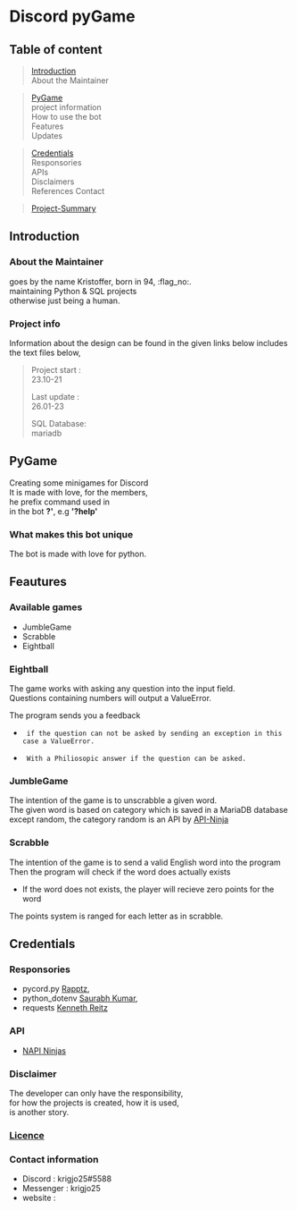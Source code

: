# Discord pyGame

## Table of content

> [Introduction](#introduction)<br>
> About the Maintainer<br>

> [PyGame](#pygame)<br>
> project information<br>
> How to use the bot<br>
> Features<br>
> Updates

> [Credentials](#credentials)<br>
> Responsories<br>
> APIs<br>
> Disclaimers<br>
> References
> Contact

> [Project-Summary](#project-summary)


## Introduction

### About the Maintainer

goes by the name Kristoffer, born in 94, :flag_no:.<br>
maintaining Python & SQL projects<br>
otherwise just being a human.

### Project info

Information about the design can be found in the given links below
includes the text files below,

> Project start :<br>
>   23.10-21
>
>   Last update :<br>
>   26.01-23
>
>   SQL Database:<br>
>   mariadb

## PyGame

Creating some minigames for Discord<br> 
It is made with love, for the members, <br>
he prefix command used in<br>
in the bot  **?'**, e.g **'?help'**

### What makes this bot unique

The bot is made with love for python.

## Feautures

### Available games

-   JumbleGame
-   Scrabble
-   Eightball

### Eightball

The game works with asking any question into the input field.<br>
Questions containing numbers will output a ValueError.

The program sends you a feedback 

*      if the question can not be asked by sending an exception in this case a ValueError.

*      With a Philiosopic answer if the question can be asked. 

### JumbleGame

The intention of the game is to unscrabble a given word.<br>
The given word is based on category which is saved in a MariaDB database<br>
except random, the category random is an API by [API-Ninja](https://api-ninjas.com/)

### Scrabble

The intention of the game is to send a valid English word into the program<br>
Then the program will check if the word does actually exists

-   If the word does not exists, the player will recieve zero points for the word

The points system is ranged for each letter as in scrabble.


## Credentials

### Responsories

-   pycord.py [Rapptz](https://github.com/Rapptz/discord.py),  <br>
-   python_dotenv [Saurabh Kumar](https://github.com/motdotla/dotenv),<br>
-   requests [Kenneth Reitz](https://requests.readthedocs.io/en/latest/)<nt>

### API

-   [NAPI Ninjas](https://api-ninjas.com/)<br>

### Disclaimer

The developer can only have the responsibility,<br>
for how the projects is created, how it is used,<br>
is another story.

### [Licence](https://github.com/krigjo25/Discord/blob/main/pyGameBot/licence.md)

### Contact information

-   Discord : krigjo25#5588<br>
-   Messenger : krigjo25<br>
-   website :